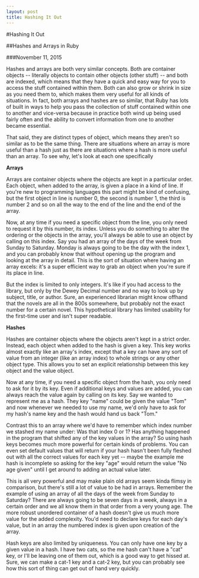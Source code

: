 ```yaml
---
layout: post
title: Hashing It Out
---
```


#Hashing It Out

##Hashes and Arrays in Ruby

###November 11, 2015

Hashes and arrays are both very similar concepts. Both are container objects -- literally objects to contain other objects (other stuff) -- and both are indexed, which means that they have a quick and easy way for you to access the stuff contained within them. Both can also grow or shrink in size as you need them to, which makes them very useful for all kinds of situations. In fact, both arrays and hashes are so similar, that Ruby has lots of built in ways to help you pass the collection of stuff contained within one to another and vice-versa because in practice both wind up being used fairly often and the ability to convert information from one to another became essential.

That said, they are distinct types of object, which means they aren't so similar as to be the same thing. There are situations where an array is more useful than a hash just as there are situations where a hash is more useful than an array. To see why, let's look at each one specifically

**Arrays**

Arrays are container objects where the objects are kept in a particular order. Each object, when added to the array, is given a place in a kind of line. If you're new to programming languages this part might be kind of confusing, but the first object in line is number 0, the second is number 1, the third is number 2 and so on all the way to the end of the line and the end of the array.

Now, at any time if you need a specific object from the line, you only need to request it by this number, its index. Unless you do something to alter the ordering or the objects in the array, you'll always be able to use an object by calling on this index. Say you had an array of the days of the week from Sunday to Saturday. Monday is always going to be the day with the index 1, and you can probably know that without opening up the program and looking at the array in detail. This is the sort of situation where having an array excels: it's a super efficient way to grab an object when you're sure if its place in line.

But the index is limited to only integers. It's like if you had access to the library, but only by the Dewey Decimal number and no way to look up by subject, title, or author. Sure, an experienced librarian might know offhand that the novels are all in the 800s somewhere, but probably not the exact number for a certain novel. This hypothetical library has limited usability for the first-time user and isn't super readable.

**Hashes**

Hashes are container objects where the objects aren't kept in a strict order. Instead, each object when added to the hash is given a key. This key works almost exactly like an array's index, except that a key can have any sort of value from an integer (like an array index) to whole strings or any other object type. This allows you to set an explicit relationship between this key object and the value object.

Now at any time, if you need a specific object from the hash, you only need to ask for it by its key. Even if additional keys and values are added, you can always reach the value again by calling on its key. Say we wanted to represent me as a hash. They key "name" could be given the value "Tom" and now whenever we needed to use my name, we'd only have to ask for my hash's name key and the hash would hand us back "Tom."

Contrast this to an array where we'd have to remember which index number we stashed my name under: Was that index 0 or 1? Has anything happened in the program that shifted any of the key values in the array? So using hash keys becomes much more powerful for certain kinds of problems. You can even set default values that will return if your hash hasn't been fully fleshed out with all the correct values for each key yet -- maybe the example me hash is incomplete so asking for the key "age" would return the value "No age given" until I get around to adding an actual value later.

This is all very powerful and may make plain old arrays seem kinda flimsy in comparison, but there's still a lot of value to be had in arrays. Remember the example of using an array of all the days of the week from Sunday to Saturday? There are always going to be seven days in a week, always in a certain order and we all know them in that order from a very young age. The more robust unordered container of a hash doesn't give us much more value for the added complexity. You'd need to declare keys for each day's value, but in an array the numbered index is given upon creation of the array.

Hash keys are also limited by uniqueness. You can only have one key by a given value in a hash. I have two cats, so the me hash can't have a "cat" key, or I'll be leaving one of them out, which is a good way to get hissed at. Sure, we can make a cat-1 key and a cat-2 key, but you can probably see how this sort of thing can get out of hand very quickly.